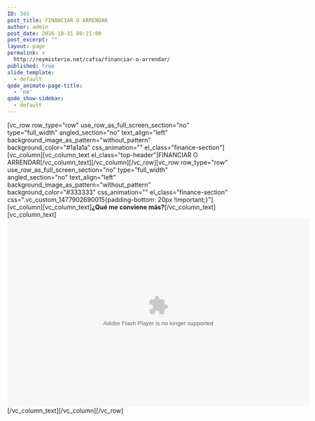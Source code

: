 ```yaml
---
ID: 345
post_title: FINANCIAR O ARRENDAR
author: admin
post_date: 2016-10-31 08:21:00
post_excerpt: ""
layout: page
permalink: >
  http://reymisterio.net/cafsa/financiar-o-arrendar/
published: true
slide_template:
  - default
qode_animate-page-title:
  - 'no'
qode_show-sidebar:
  - default
---
```

[vc_row row_type="row" use_row_as_full_screen_section="no" type="full_width" angled_section="no" text_align="left" background_image_as_pattern="without_pattern" background_color="#1a1a1a" css_animation="" el_class="finance-section"][vc_column][vc_column_text el_class="top-header"]<span class="colortext">FINANCIAR O</span> <span class="require">ARRENDAR</span>[/vc_column_text][/vc_column][/vc_row][vc_row row_type="row" use_row_as_full_screen_section="no" type="full_width" angled_section="no" text_align="left" background_image_as_pattern="without_pattern" background_color="#333333" css_animation="" el_class="finance-section" css=".vc_custom_1477902690015{padding-bottom: 20px !important;}"][vc_column][vc_column_text]<b>¿Qué me conviene más?</b>[/vc_column_text][vc_column_text]<embed src="http://reymisterio.net/cafsa/wp-content/uploads/2016/10/Video_FA_ConAudio.swf" type="application/x-shockwave-flash" width="690" height="430"></embed>[/vc_column_text][/vc_column][/vc_row]